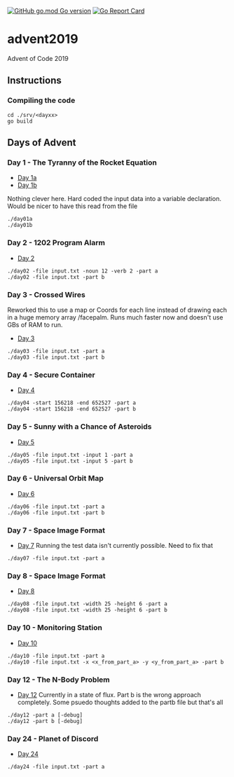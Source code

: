 [![GitHub go.mod Go version](https://img.shields.io/github/go-mod/go-version/notthehoople/advent2019?color=blueviolet)](https://golang.org/doc/go1.13) [![Go Report Card](https://goreportcard.com/badge/github.com/notthehoople/advent2019)](https://goreportcard.com/report/github.com/notthehoople/advent2019)

# advent2019
Advent of Code 2019

## Instructions

### Compiling the code

```
cd ./srv/<dayxx>
go build
```

## Days of Advent

### Day 1 - The Tyranny of the Rocket Equation

+ [Day 1a](src/day01/day01a.go)
+ [Day 1b](src/day01/day01b.go)

Nothing clever here. Hard coded the input data into a variable declaration. Would be nicer to have this read from the file
```
./day01a
./day01b
```

### Day 2 - 1202 Program Alarm

+ [Day 2](src/day02/day02.go)

```
./day02 -file input.txt -noun 12 -verb 2 -part a
./day02 -file input.txt -part b
```

### Day 3 - Crossed Wires
Reworked this to use a map or Coords for each line instead of drawing each in a huge memory array /facepalm. Runs much faster now and doesn't use GBs of RAM to run.
+ [Day 3](src/day03/day03.go)

```
./day03 -file input.txt -part a
./day03 -file input.txt -part b
```

### Day 4 - Secure Container

+ [Day 4](src/day04/day04.go)

```
./day04 -start 156218 -end 652527 -part a
./day04 -start 156218 -end 652527 -part b
```

### Day 5 - Sunny with a Chance of Asteroids

+ [Day 5](src/day05/day05.go)

```
./day05 -file input.txt -input 1 -part a
./day05 -file input.txt -input 5 -part b
```

### Day 6 - Universal Orbit Map

+ [Day 6](src/day06/day06.go)

```
./day06 -file input.txt -part a
./day06 -file input.txt -part b
```

### Day 7 - Space Image Format

+ [Day 7](src/day07/day07.go)
Running the test data isn't currently possible. Need to fix that
```
./day07 -file input.txt -part a
```

### Day 8 - Space Image Format

+ [Day 8](src/day08/day08.go)

```
./day08 -file input.txt -width 25 -height 6 -part a
./day08 -file input.txt -width 25 -height 6 -part b
```

### Day 10 - Monitoring Station

+ [Day 10](src/day10/day10.go)

```
./day10 -file input.txt -part a
./day10 -file input.txt -x <x_from_part_a> -y <y_from_part_a> -part b
```

### Day 12 - The N-Body Problem

+ [Day 12](src/day12/day12.go)
Currently in a state of flux. Part b is the wrong approach completely. Some psuedo thoughts added to the partb file but that's all
```
./day12 -part a [-debug]
./day12 -part b [-debug]
```

### Day 24 - Planet of Discord

+ [Day 24](src/day24/day24.go)

```
./day24 -file input.txt -part a
```
